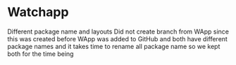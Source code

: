 # Watchapp
Different package name and layouts
Did not create branch from WApp since this was created before WApp was added to GitHub
and both have different package names and it takes time to rename all package name so we 
kept both for the time being
